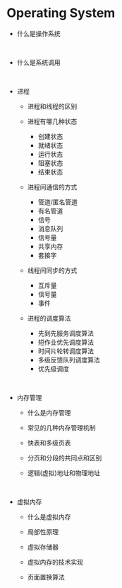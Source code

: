 # Operating System
- 什么是操作系统

<br>

- 什么是系统调用

<br>

- 进程

    - 进程和线程的区别

    - 进程有哪几种状态
        - 创建状态
        - 就绪状态
        - 运行状态
        - 阻塞状态
        - 结束状态

    - 进程间通信的方式
        - 管道/匿名管道
        - 有名管道
        - 信号
        - 消息队列
        - 信号量
        - 共享内存
        - 套接字

    - 线程间同步的方式
        - 互斥量
        - 信号量
        - 事件

    - 进程的调度算法
        - 先到先服务调度算法
        - 短作业优先调度算法
        - 时间片轮转调度算法
        - 多级反馈队列调度算法
        - 优先级调度

<br>

- 内存管理

    - 什么是内存管理

    - 常见的几种内存管理机制

    - 快表和多级页表

    - 分页和分段的共同点和区别

    - 逻辑(虚拟)地址和物理地址

<br>

- 虚拟内存
    - 什么是虚拟内存
    
    - 局部性原理

    - 虚拟存储器

    - 虚拟内存的技术实现

    - 页面置换算法
